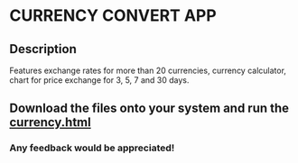 # CURRENCY CONVERT APP

## Description
Features exchange rates for more than 20 currencies, currency calculator, chart for price exchange for 3, 5, 7 and 30 days.

## Download the files onto your system and run the [currency.html](https://github.com/rundownJS/currency-convert-app/blob/main/currency.html)

### Any feedback would be appreciated! 
